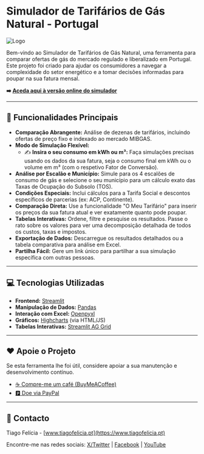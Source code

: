 # Simulador de Tarifários de Gás Natural - Portugal

![Logo](https://raw.githubusercontent.com/tiagofelicia/simulador-tarifarios-eletricidade/refs/heads/main/Logo_Tiago_Felicia.png)

Bem-vindo ao Simulador de Tarifários de Gás Natural, uma ferramenta para comparar ofertas de gás do mercado regulado e liberalizado em Portugal. Este projeto foi criado para ajudar os consumidores a navegar a complexidade do setor energético e a tomar decisões informadas para poupar na sua fatura mensal.

**➡️ [Aceda aqui à versão online do simulador](https://www.tiagofelicia.pt/gas-natural-tiagofelicia.html)**

---

## 🚀 Funcionalidades Principais

* **Comparação Abrangente:** Análise de dezenas de tarifários, incluindo ofertas de preço fixo e indexado ao mercado MIBGAS.
* **Modo de Simulação Flexível:**
    * ✍️ **Insira o seu consumo em kWh ou m³:** Faça simulações precisas usando os dados da sua fatura, seja o consumo final em kWh ou o volume em m³ (com o respetivo Fator de Conversão).
* **Análise por Escalão e Município:** Simule para os 4 escalões de consumo de gás e selecione o seu município para um cálculo exato das Taxas de Ocupação do Subsolo (TOS).
* **Condições Especiais:** Inclui cálculos para a Tarifa Social e descontos específicos de parcerias (ex: ACP, Continente).
* **Comparação Direta:** Use a funcionalidade "O Meu Tarifário" para inserir os preços da sua fatura atual e ver exatamente quanto pode poupar.
* **Tabelas Interativas:** Ordene, filtre e pesquise os resultados. Passe o rato sobre os valores para ver uma decomposição detalhada de todos os custos, taxas e impostos.
* **Exportação de Dados:** Descarregue os resultados detalhados ou a tabela comparativa para análise em Excel.
* **Partilha Fácil:** Gere um link único para partilhar a sua simulação específica com outras pessoas.

---

## 💻 Tecnologias Utilizadas

* **Frontend:** [Streamlit](https://streamlit.io/)
* **Manipulação de Dados:** [Pandas](https://pandas.pydata.org/)
* **Interação com Excel:** [Openpyxl](https://openpyxl.readthedocs.io/)
* **Gráficos:** [Highcharts](https://www.highcharts.com/) (via HTML/JS)
* **Tabelas Interativas:** [Streamlit AG Grid](https://github.com/PablocFonseca/streamlit-aggrid)

---

## ❤️ Apoie o Projeto

Se esta ferramenta lhe foi útil, considere apoiar a sua manutenção e desenvolvimento contínuo.

* [☕ Compre-me um café (BuyMeACoffee)](https://buymeacoffee.com/tiagofelicia)
* [🅿️ Doe via PayPal](https://www.paypal.com/donate?hosted_button_id=W6KZHVL53VFJC)

---

## 📧 Contacto

Tiago Felícia - [www.tiagofelicia.pt](https://www.tiagofelicia.pt)

Encontre-me nas redes sociais: [X/Twitter](https://x.com/tiagofelicia) | [Facebook](https://www.facebook.com/profile.php?id=61555007360529) | [YouTube](https://youtube.com/@tiagofelicia)
